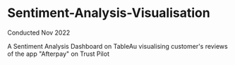 # Sentiment-Analysis-Visualisation
Conducted Nov 2022

A Sentiment Analysis Dashboard on TableAu visualising customer's reviews of the app "Afterpay" on Trust Pilot
